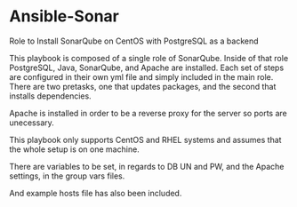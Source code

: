 # Ansible-Sonar
Role to Install SonarQube on CentOS with PostgreSQL as a backend

This playbook is composed of a single role of SonarQube. Inside of that role PostgreSQL, Java, SonarQube, and Apache are installed. Each set of steps are configured in their own yml file and simply included in the main role. There are two pretasks, one that updates packages, and the second that installs dependencies.

Apache is installed in order to be a reverse proxy for the server so ports are unecessary.

This playbook only supports CentOS and RHEL systems and assumes that the whole setup is on one machine.

There are variables to be set, in regards to DB UN and PW, and the Apache settings, in the group vars files.

And example hosts file has also been included.
